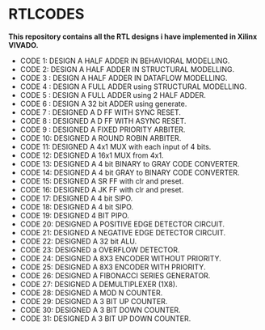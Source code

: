 # RTLCODES
**This repository contains all the RTL designs i have implemented in Xilinx VIVADO.**

- CODE 1: DESIGN A HALF ADDER IN BEHAVIORAL MODELLING.
- CODE 2: DESIGN A HALF ADDER IN STRUCTURAL MODELLING.
- CODE 3 : DESIGN A HALF ADDER IN DATAFLOW MODELLING.
- CODE 4 : DESIGN A FULL ADDER using STRUCTURAL MODELLING.
- CODE 5 : DESIGN A FULL ADDER using 2 HALF ADDER.
- CODE 6 : DESIGN A 32 bit ADDER using generate.
- CODE 7 : DESIGNED A D FF WITH SYNC RESET.
- CODE 8 : DESIGNED A D FF WITH ASYNC RESET.
- CODE 9 : DESIGNED A FIXED PRIORITY ARBITER.
- CODE 10: DESIGNED A ROUND ROBIN ARBITER.
- CODE 11: DESIGNED A  4x1 MUX with each input of 4 bits.
- CODE 12: DESIGNED A 16x1 MUX from 4x1. 
- CODE 13: DESIGNED A 4 bit BINARY to GRAY CODE CONVERTER.
- CODE 14: DESIGNED A 4 bit GRAY to BINARY CODE CONVERTER.
- CODE 15: DESIGNED A SR FF with clr and preset.
- CODE 16: DESIGNED A JK FF with clr and preset.
- CODE 17: DESIGNED A 4 bit SIPO.
- CODE 18: DESIGNED A 4 bit SIPO.
- CODE 19: DESIGNED  4 BIT PIPO.
- CODE 20: DESIGNED A POSITIVE EDGE DETECTOR CIRCUIT.
- CODE 21: DESIGNED A NEGATIVE EDGE DETECTOR CIRCUIT.
- CODE 22: DESIGNED A 32 bit ALU.
- CODE 23: DESIGNED a OVERFLOW DETECTOR.
- CODE 24: DESIGNED A 8X3 ENCODER WITHOUT PRIORITY.
- CODE 25: DESIGNED A 8X3 ENCODER WITH PRIORITY.
- CODE 26: DESIGNED A FIBONACCI SERIES GENERATOR.
- CODE 27: DESIGNED A DEMULTIPLEXER (1X8).
- CODE 28: DESIGNED A MOD N COUNTER.
- CODE 29: DESIGNED A 3 BIT UP COUNTER.
- CODE 30: DESIGNED A 3 BIT DOWN COUNTER.
- CODE 31: DESIGNED A 3 BIT UP DOWN COUNTER.

